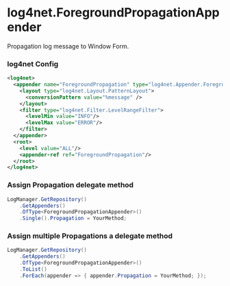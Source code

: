 # log4net.ForegroundPropagationAppender

Propagation log message to Window Form.

### log4net Config

```xml
<log4net>
  <appender name="ForegroundPropagation" type="log4net.Appender.ForegroundPropagationAppender, log4net.ForegroundPropagation">
    <layout type="log4net.Layout.PatternLayout">
      <conversionPattern value="%message" />
    </layout>
    <filter type="log4net.Filter.LevelRangeFilter">
      <levelMin value="INFO"/>
      <levelMax value="ERROR"/>
    </filter>
  </appender>
  <root>
    <level value="ALL"/>
    <appender-ref ref="ForegroundPropagation"/>
  </root>
</log4net>
```

### Assign Propagation delegate method
```cs
LogManager.GetRepository()
    .GetAppenders()
    .OfType<ForegroundPropagationAppender>()
    .Single().Propagation = YourMethod;
```

### Assign multiple Propagations a delegate method

```cs
LogManager.GetRepository()
    .GetAppenders()
    .OfType<ForegroundPropagationAppender>()
    .ToList()
    .ForEach(appender => { appender.Propagation = YourMethod; });
```
